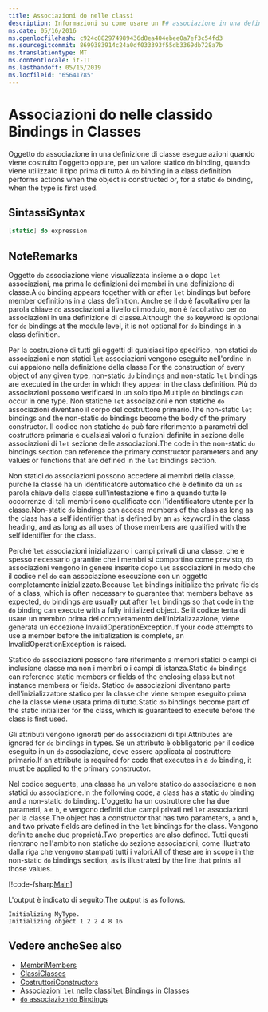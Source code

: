 ```yaml
---
title: Associazioni do nelle classi
description: Informazioni su come usare un F# associazione in una definizione di classe che esegue azioni quando l'oggetto viene costruito oppure quando viene utilizzato innanzitutto il tipo ' do'.
ms.date: 05/16/2016
ms.openlocfilehash: c924c882974989436d8ea404ebee0a7ef3c54fd3
ms.sourcegitcommit: 8699383914c24a0df033393f55db3369db728a7b
ms.translationtype: MT
ms.contentlocale: it-IT
ms.lasthandoff: 05/15/2019
ms.locfileid: "65641785"
---
```

# <a name="do-bindings-in-classes"></a><span data-ttu-id="7d3ff-103">Associazioni do nelle classi</span><span class="sxs-lookup"><span data-stu-id="7d3ff-103">do Bindings in Classes</span></span>

<span data-ttu-id="7d3ff-104">Oggetto `do` associazione in una definizione di classe esegue azioni quando viene costruito l'oggetto oppure, per un valore statico `do` binding, quando viene utilizzato il tipo prima di tutto.</span><span class="sxs-lookup"><span data-stu-id="7d3ff-104">A `do` binding in a class definition performs actions when the object is constructed or, for a static `do` binding, when the type is first used.</span></span>

## <a name="syntax"></a><span data-ttu-id="7d3ff-105">Sintassi</span><span class="sxs-lookup"><span data-stu-id="7d3ff-105">Syntax</span></span>

```fsharp
[static] do expression
```

## <a name="remarks"></a><span data-ttu-id="7d3ff-106">Note</span><span class="sxs-lookup"><span data-stu-id="7d3ff-106">Remarks</span></span>

<span data-ttu-id="7d3ff-107">Oggetto `do` associazione viene visualizzata insieme a o dopo `let` associazioni, ma prima le definizioni dei membri in una definizione di classe.</span><span class="sxs-lookup"><span data-stu-id="7d3ff-107">A `do` binding appears together with or after `let` bindings but before member definitions in a class definition.</span></span> <span data-ttu-id="7d3ff-108">Anche se il `do` è facoltativo per la parola chiave `do` associazioni a livello di modulo, non è facoltativo per `do` associazioni in una definizione di classe.</span><span class="sxs-lookup"><span data-stu-id="7d3ff-108">Although the `do` keyword is optional for `do` bindings at the module level, it is not optional for `do` bindings in a class definition.</span></span>

<span data-ttu-id="7d3ff-109">Per la costruzione di tutti gli oggetti di qualsiasi tipo specifico, non statici `do` associazioni e non statici `let` associazioni vengono eseguite nell'ordine in cui appaiono nella definizione della classe.</span><span class="sxs-lookup"><span data-stu-id="7d3ff-109">For the construction of every object of any given type, non-static `do` bindings and non-static `let` bindings are executed in the order in which they appear in the class definition.</span></span> <span data-ttu-id="7d3ff-110">Più `do` associazioni possono verificarsi in un solo tipo.</span><span class="sxs-lookup"><span data-stu-id="7d3ff-110">Multiple `do` bindings can occur in one type.</span></span> <span data-ttu-id="7d3ff-111">Non statiche `let` associazioni e non statiche `do` associazioni diventano il corpo del costruttore primario.</span><span class="sxs-lookup"><span data-stu-id="7d3ff-111">The non-static `let` bindings and the non-static `do` bindings become the body of the primary constructor.</span></span> <span data-ttu-id="7d3ff-112">Il codice non statiche `do` può fare riferimento a parametri del costruttore primaria e qualsiasi valori o funzioni definite in sezione delle associazioni di `let` sezione delle associazioni.</span><span class="sxs-lookup"><span data-stu-id="7d3ff-112">The code in the non-static `do` bindings section can reference the primary constructor parameters and any values or functions that are defined in the `let` bindings section.</span></span>

<span data-ttu-id="7d3ff-113">Non statici `do` associazioni possono accedere ai membri della classe, purché la classe ha un identificatore automatico che è definito da un `as` parola chiave della classe sull'intestazione e fino a quando tutte le occorrenze di tali membri sono qualificate con l'identificatore utente per la classe.</span><span class="sxs-lookup"><span data-stu-id="7d3ff-113">Non-static `do` bindings can access members of the class as long as the class has a self identifier that is defined by an `as` keyword in the class heading, and as long as all uses of those members are qualified with the self identifier for the class.</span></span>

<span data-ttu-id="7d3ff-114">Perché `let` associazioni inizializzano i campi privati di una classe, che è spesso necessario garantire che i membri si comportino come previsto, `do` associazioni vengono in genere inserite dopo `let` associazioni in modo che il codice nel `do` can associazione esecuzione con un oggetto completamente inizializzato.</span><span class="sxs-lookup"><span data-stu-id="7d3ff-114">Because `let` bindings initialize the private fields of a class, which is often necessary to guarantee that members behave as expected, `do` bindings are usually put after `let` bindings so that code in the `do` binding can execute with a fully initialized object.</span></span> <span data-ttu-id="7d3ff-115">Se il codice tenta di usare un membro prima del completamento dell'inizializzazione, viene generata un'eccezione InvalidOperationException.</span><span class="sxs-lookup"><span data-stu-id="7d3ff-115">If your code attempts to use a member before the initialization is complete, an InvalidOperationException is raised.</span></span>

<span data-ttu-id="7d3ff-116">Statico `do` associazioni possono fare riferimento a membri statici o campi di inclusione classe ma non i membri o i campi di istanza.</span><span class="sxs-lookup"><span data-stu-id="7d3ff-116">Static `do` bindings can reference static members or fields of the enclosing class but not instance members or fields.</span></span> <span data-ttu-id="7d3ff-117">Statico `do` associazioni diventano parte dell'inizializzatore statico per la classe che viene sempre eseguito prima che la classe viene usata prima di tutto.</span><span class="sxs-lookup"><span data-stu-id="7d3ff-117">Static `do` bindings become part of the static initializer for the class, which is guaranteed to execute before the class is first used.</span></span>

<span data-ttu-id="7d3ff-118">Gli attributi vengono ignorati per `do` associazioni di tipi.</span><span class="sxs-lookup"><span data-stu-id="7d3ff-118">Attributes are ignored for `do` bindings in types.</span></span> <span data-ttu-id="7d3ff-119">Se un attributo è obbligatorio per il codice eseguito in un `do` associazione, deve essere applicata al costruttore primario.</span><span class="sxs-lookup"><span data-stu-id="7d3ff-119">If an attribute is required for code that executes in a `do` binding, it must be applied to the primary constructor.</span></span>

<span data-ttu-id="7d3ff-120">Nel codice seguente, una classe ha un valore statico `do` associazione e non statici `do` associazione.</span><span class="sxs-lookup"><span data-stu-id="7d3ff-120">In the following code, a class has a static `do` binding and a non-static `do` binding.</span></span> <span data-ttu-id="7d3ff-121">L'oggetto ha un costruttore che ha due parametri, `a` e `b`, e vengono definiti due campi privati nel `let` associazioni per la classe.</span><span class="sxs-lookup"><span data-stu-id="7d3ff-121">The object has a constructor that has two parameters, `a` and `b`, and two private fields are defined in the `let` bindings for the class.</span></span> <span data-ttu-id="7d3ff-122">Vengono definite anche due proprietà.</span><span class="sxs-lookup"><span data-stu-id="7d3ff-122">Two properties are also defined.</span></span> <span data-ttu-id="7d3ff-123">Tutti questi rientrano nell'ambito non statiche `do` sezione associazioni, come illustrato dalla riga che vengono stampati tutti i valori.</span><span class="sxs-lookup"><span data-stu-id="7d3ff-123">All of these are in scope in the non-static `do` bindings section, as is illustrated by the line that prints all those values.</span></span>

[!code-fsharp[Main](../../../../samples/snippets/fsharp/lang-ref-1/snippet3101.fs)]

<span data-ttu-id="7d3ff-124">L'output è indicato di seguito.</span><span class="sxs-lookup"><span data-stu-id="7d3ff-124">The output is as follows.</span></span>

```console
Initializing MyType.
Initializing object 1 2 2 4 8 16
```

## <a name="see-also"></a><span data-ttu-id="7d3ff-125">Vedere anche</span><span class="sxs-lookup"><span data-stu-id="7d3ff-125">See also</span></span>

- [<span data-ttu-id="7d3ff-126">Membri</span><span class="sxs-lookup"><span data-stu-id="7d3ff-126">Members</span></span>](index.md)
- [<span data-ttu-id="7d3ff-127">Classi</span><span class="sxs-lookup"><span data-stu-id="7d3ff-127">Classes</span></span>](../classes.md)
- [<span data-ttu-id="7d3ff-128">Costruttori</span><span class="sxs-lookup"><span data-stu-id="7d3ff-128">Constructors</span></span>](constructors.md)
- [<span data-ttu-id="7d3ff-129">Associazioni `let` nelle classi</span><span class="sxs-lookup"><span data-stu-id="7d3ff-129">`let` Bindings in Classes</span></span>](let-bindings-in-classes.md)
- [<span data-ttu-id="7d3ff-130">`do` associazioni</span><span class="sxs-lookup"><span data-stu-id="7d3ff-130">`do` Bindings</span></span>](../functions/do-Bindings.md)
